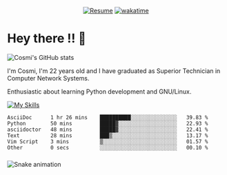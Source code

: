 
<div align="center">

[![Resume](https://img.shields.io/badge/Website-Porfolio-blue)](http://cnicolau.com) 
[![wakatime](https://wakatime.com/badge/user/5e7e21d4-152f-41d6-bf86-d6c288282185.svg)](https://wakatime.com/@5e7e21d4-152f-41d6-bf86-d6c288282185)

</div>

# Hey there !! :wave:

![Cosmi's GitHub stats](https://github-readme-stats.vercel.app/api?username=cosmi310599&show_icons=true&theme=apprentice)

I'm Cosmi, I'm 22 years old and I have graduated as Superior Technician in Computer Network Systems.

Enthusiastic about learning Python development and GNU/Linux.


[![My Skills](https://skillicons.dev/icons?i=ansible,aws,bash,linux,vim,docker,vscode,postgres,py,powershell,wordpress,git,gitlab,stackoverflow,html)](https://skillicons.dev)


<!--START_SECTION:waka-->

```text
AsciiDoc      1 hr 26 mins    ██████████░░░░░░░░░░░░░░░   39.83 %
Python        50 mins         █████▓░░░░░░░░░░░░░░░░░░░   22.93 %
asciidoctor   48 mins         █████▓░░░░░░░░░░░░░░░░░░░   22.41 %
Text          28 mins         ███▒░░░░░░░░░░░░░░░░░░░░░   13.17 %
Vim Script    3 mins          ▒░░░░░░░░░░░░░░░░░░░░░░░░   01.57 %
Other         0 secs          ░░░░░░░░░░░░░░░░░░░░░░░░░   00.10 %
```

<!--END_SECTION:waka--> 

###

<img src="https://raw.githubusercontent.com/cosmi310599/cosmi310599/blob/output/snake.svg" alt="Snake animation" />

###




